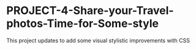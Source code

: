 # PROJECT-4-Share-your-Travel-photos-Time-for-Some-style
This project updates to add some visual stylistic improvements with CSS
